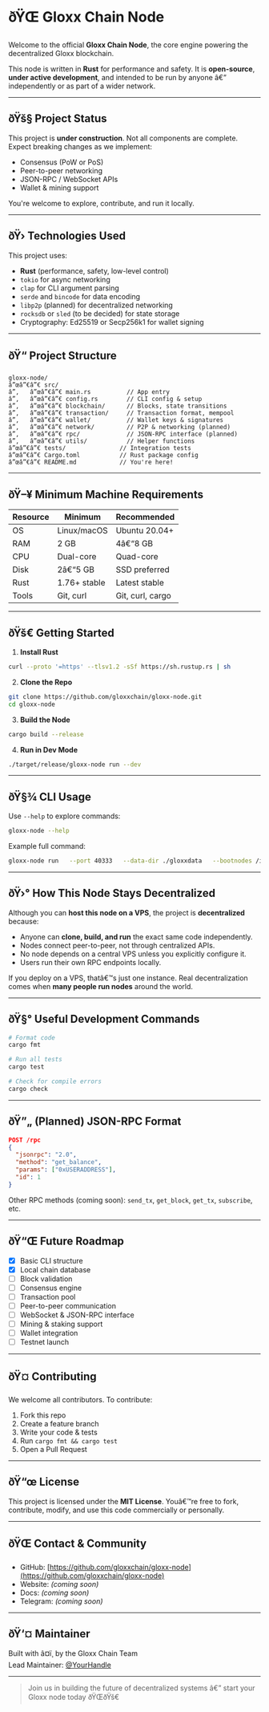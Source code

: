 # ðŸŒ Gloxx Chain Node

Welcome to the official **Gloxx Chain Node**, the core engine powering the decentralized Gloxx blockchain.

This node is written in **Rust** for performance and safety. It is **open-source**, **under active development**, and intended to be run by anyone â€” independently or as part of a wider network.

---

## ðŸš§ Project Status

This project is **under construction**. Not all components are complete. Expect breaking changes as we implement:

- Consensus (PoW or PoS)
- Peer-to-peer networking
- JSON-RPC / WebSocket APIs
- Wallet & mining support

You're welcome to explore, contribute, and run it locally.

---

## ðŸ›  Technologies Used

This project uses:

- **Rust** (performance, safety, low-level control)
- `tokio` for async networking
- `clap` for CLI argument parsing
- `serde` and `bincode` for data encoding
- `libp2p` (planned) for decentralized networking
- `rocksdb` or `sled` (to be decided) for state storage
- Cryptography: Ed25519 or Secp256k1 for wallet signing

---

## ðŸ“ Project Structure

```
gloxx-node/
â”œâ”€â”€ src/
â”‚   â”œâ”€â”€ main.rs          // App entry
â”‚   â”œâ”€â”€ config.rs        // CLI config & setup
â”‚   â”œâ”€â”€ blockchain/      // Blocks, state transitions
â”‚   â”œâ”€â”€ transaction/     // Transaction format, mempool
â”‚   â”œâ”€â”€ wallet/          // Wallet keys & signatures
â”‚   â”œâ”€â”€ network/         // P2P & networking (planned)
â”‚   â”œâ”€â”€ rpc/             // JSON-RPC interface (planned)
â”‚   â”œâ”€â”€ utils/           // Helper functions
â”œâ”€â”€ tests/               // Integration tests
â”œâ”€â”€ Cargo.toml           // Rust package config
â”œâ”€â”€ README.md            // You're here!
```

---

## ðŸ–¥ Minimum Machine Requirements

| Resource   | Minimum       | Recommended     |
|------------|---------------|-----------------|
| OS         | Linux/macOS   | Ubuntu 20.04+   |
| RAM        | 2 GB          | 4â€“8 GB          |
| CPU        | Dual-core     | Quad-core       |
| Disk       | 2â€“5 GB        | SSD preferred   |
| Rust       | 1.76+ stable  | Latest stable   |
| Tools      | Git, curl     | Git, curl, cargo|

---

## ðŸš€ Getting Started

1. **Install Rust**
```bash
curl --proto '=https' --tlsv1.2 -sSf https://sh.rustup.rs | sh
```

2. **Clone the Repo**
```bash
git clone https://github.com/gloxxchain/gloxx-node.git
cd gloxx-node
```

3. **Build the Node**
```bash
cargo build --release
```

4. **Run in Dev Mode**
```bash
./target/release/gloxx-node run --dev
```

---

## ðŸ§¾ CLI Usage

Use `--help` to explore commands:
```bash
gloxx-node --help
```

Example full command:
```bash
gloxx-node run   --port 40333   --data-dir ./gloxxdata   --bootnodes /ip4/127.0.0.1/tcp/40333
```

---

## ðŸ›° How This Node Stays Decentralized

Although you can **host this node on a VPS**, the project is **decentralized** because:

- Anyone can **clone, build, and run** the exact same code independently.
- Nodes connect peer-to-peer, not through centralized APIs.
- No node depends on a central VPS unless you explicitly configure it.
- Users run their own RPC endpoints locally.

If you deploy on a VPS, thatâ€™s just one instance. Real decentralization comes when **many people run nodes** around the world.

---

## ðŸ§° Useful Development Commands

```bash
# Format code
cargo fmt

# Run all tests
cargo test

# Check for compile errors
cargo check
```

---

## ðŸ”„ (Planned) JSON-RPC Format

```json
POST /rpc
{
  "jsonrpc": "2.0",
  "method": "get_balance",
  "params": ["0xUSERADDRESS"],
  "id": 1
}
```

Other RPC methods (coming soon): `send_tx`, `get_block`, `get_tx`, `subscribe`, etc.

---

## ðŸ“Œ Future Roadmap

- [x] Basic CLI structure
- [x] Local chain database
- [ ] Block validation
- [ ] Consensus engine
- [ ] Transaction pool
- [ ] Peer-to-peer communication
- [ ] WebSocket & JSON-RPC interface
- [ ] Mining & staking support
- [ ] Wallet integration
- [ ] Testnet launch

---

## ðŸ¤ Contributing

We welcome all contributors. To contribute:

1. Fork this repo
2. Create a feature branch
3. Write your code & tests
4. Run `cargo fmt && cargo test`
5. Open a Pull Request

---

## ðŸ“œ License

This project is licensed under the **MIT License**. Youâ€™re free to fork, contribute, modify, and use this code commercially or personally.

---

## ðŸŒ Contact & Community

- GitHub: [https://github.com/gloxxchain/gloxx-node](https://github.com/gloxxchain/gloxx-node)
- Website: *(coming soon)*
- Docs: *(coming soon)*
- Telegram: *(coming soon)*

---

## ðŸ‘¤ Maintainer

Built with â¤ï¸ by the Gloxx Chain Team  
Lead Maintainer: [@YourHandle](https://github.com/YourHandle)

---

> Join us in building the future of decentralized systems â€” start your Gloxx node today ðŸŒðŸš€